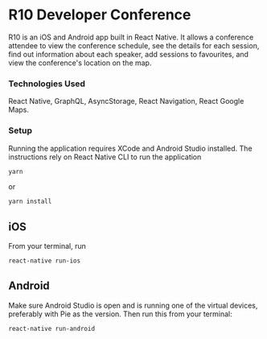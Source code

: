 # R10 Developer Conference

R10 is an iOS and Android app built in React Native. It allows a conference attendee to view the conference schedule, see the details for each session, find out information about each speaker, add sessions to favourites, and view the conference's location on the map.

### Technologies Used

React Native, GraphQL, AsyncStorage, React Navigation, React Google Maps.

### Setup

Running the application requires XCode and Android Studio installed. The instructions rely on React Native CLI to run the application

```bash
yarn
```

or

```bash
yarn install
```

## iOS

From your terminal, run

```bash
react-native run-ios
```

## Android

Make sure Android Studio is open and is running one of the virtual devices, preferably with Pie as the version. Then run this from your terminal:

```bash
react-native run-android
```
